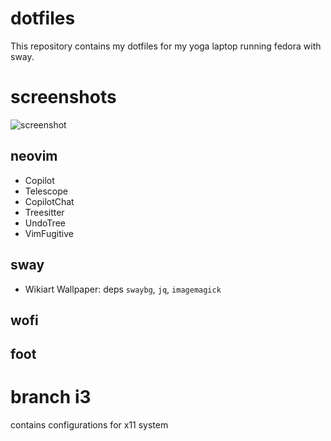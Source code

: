 # dotfiles
This repository contains my dotfiles for my yoga laptop running fedora with sway.

# screenshots
![screenshot](./screenshot.png)

## neovim
- Copilot
- Telescope
- CopilotChat
- Treesitter
- UndoTree
- VimFugitive 

## sway
- Wikiart Wallpaper: deps `swaybg`, `jq`, `imagemagick`

## wofi

## foot


# branch i3
contains configurations for x11 system
